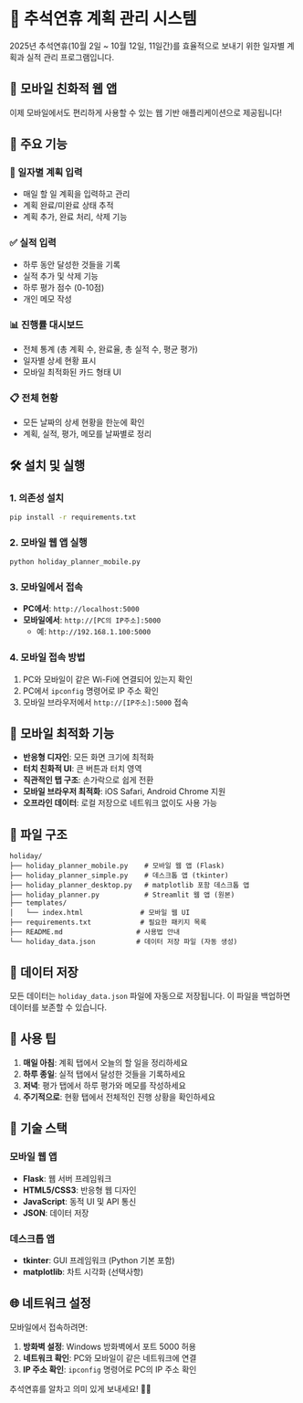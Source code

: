 # 🎑 추석연휴 계획 관리 시스템

2025년 추석연휴(10월 2일 ~ 10월 12일, 11일간)를 효율적으로 보내기 위한 일자별 계획과 실적 관리 프로그램입니다.

## 📱 모바일 친화적 웹 앱

이제 모바일에서도 편리하게 사용할 수 있는 웹 기반 애플리케이션으로 제공됩니다!

## 🚀 주요 기능

### 📝 일자별 계획 입력
- 매일 할 일 계획을 입력하고 관리
- 계획 완료/미완료 상태 추적
- 계획 추가, 완료 처리, 삭제 기능

### ✅ 실적 입력
- 하루 동안 달성한 것들을 기록
- 실적 추가 및 삭제 기능
- 하루 평가 점수 (0-10점)
- 개인 메모 작성

### 📊 진행률 대시보드
- 전체 통계 (총 계획 수, 완료율, 총 실적 수, 평균 평가)
- 일자별 상세 현황 표시
- 모바일 최적화된 카드 형태 UI

### 📋 전체 현황
- 모든 날짜의 상세 현황을 한눈에 확인
- 계획, 실적, 평가, 메모를 날짜별로 정리

## 🛠️ 설치 및 실행

### 1. 의존성 설치
```bash
pip install -r requirements.txt
```

### 2. 모바일 웹 앱 실행
```bash
python holiday_planner_mobile.py
```

### 3. 모바일에서 접속
- **PC에서**: `http://localhost:5000`
- **모바일에서**: `http://[PC의 IP주소]:5000`
  - 예: `http://192.168.1.100:5000`

### 4. 모바일 접속 방법
1. PC와 모바일이 같은 Wi-Fi에 연결되어 있는지 확인
2. PC에서 `ipconfig` 명령어로 IP 주소 확인
3. 모바일 브라우저에서 `http://[IP주소]:5000` 접속

## 📱 모바일 최적화 기능

- **반응형 디자인**: 모든 화면 크기에 최적화
- **터치 친화적 UI**: 큰 버튼과 터치 영역
- **직관적인 탭 구조**: 손가락으로 쉽게 전환
- **모바일 브라우저 최적화**: iOS Safari, Android Chrome 지원
- **오프라인 데이터**: 로컬 저장으로 네트워크 없이도 사용 가능

## 📁 파일 구조

```
holiday/
├── holiday_planner_mobile.py    # 모바일 웹 앱 (Flask)
├── holiday_planner_simple.py    # 데스크톱 앱 (tkinter)
├── holiday_planner_desktop.py   # matplotlib 포함 데스크톱 앱
├── holiday_planner.py           # Streamlit 웹 앱 (원본)
├── templates/
│   └── index.html              # 모바일 웹 UI
├── requirements.txt            # 필요한 패키지 목록
├── README.md                  # 사용법 안내
└── holiday_data.json          # 데이터 저장 파일 (자동 생성)
```

## 💾 데이터 저장

모든 데이터는 `holiday_data.json` 파일에 자동으로 저장됩니다. 이 파일을 백업하면 데이터를 보존할 수 있습니다.

## 🎯 사용 팁

1. **매일 아침**: 계획 탭에서 오늘의 할 일을 정리하세요
2. **하루 종일**: 실적 탭에서 달성한 것들을 기록하세요
3. **저녁**: 평가 탭에서 하루 평가와 메모를 작성하세요
4. **주기적으로**: 현황 탭에서 전체적인 진행 상황을 확인하세요

## 🔧 기술 스택

### 모바일 웹 앱
- **Flask**: 웹 서버 프레임워크
- **HTML5/CSS3**: 반응형 웹 디자인
- **JavaScript**: 동적 UI 및 API 통신
- **JSON**: 데이터 저장

### 데스크톱 앱
- **tkinter**: GUI 프레임워크 (Python 기본 포함)
- **matplotlib**: 차트 시각화 (선택사항)

## 🌐 네트워크 설정

모바일에서 접속하려면:

1. **방화벽 설정**: Windows 방화벽에서 포트 5000 허용
2. **네트워크 확인**: PC와 모바일이 같은 네트워크에 연결
3. **IP 주소 확인**: `ipconfig` 명령어로 PC의 IP 주소 확인

추석연휴를 알차고 의미 있게 보내세요! 🎑✨

